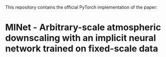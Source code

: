 This repository contains the official PyTorch implementation of the paper:
# MINet - Arbitrary-scale atmospheric downscaling with an implicit neural network trained on fixed-scale data
